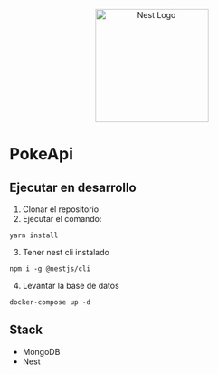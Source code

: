 <p align="center">
  <a href="http://nestjs.com/" target="blank"><img src="https://nestjs.com/img/logo-small.svg" width="200" alt="Nest Logo" /></a>
</p>

# PokeApi

## Ejecutar en desarrollo

1. Clonar el repositorio
2. Ejecutar el comando:
```
yarn install
```
3. Tener nest cli instalado
```
npm i -g @nestjs/cli
```
4. Levantar la base de datos
```
docker-compose up -d
```

## Stack
* MongoDB
* Nest
